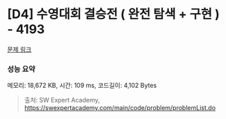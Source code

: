 # [D4] 수영대회 결승전 ( 완전 탐색 + 구현 ) - 4193 

[문제 링크](https://swexpertacademy.com/main/code/problem/problemDetail.do?contestProbId=AWKaG6_6AGQDFARV) 

### 성능 요약

메모리: 18,672 KB, 시간: 109 ms, 코드길이: 4,102 Bytes



> 출처: SW Expert Academy, https://swexpertacademy.com/main/code/problem/problemList.do